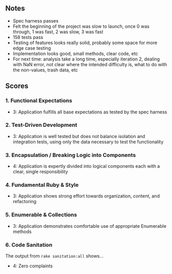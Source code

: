 ## Notes

* Spec harness passes
* Felt the beginning of the project was slow to launch, once 0 was through, 1 was fast, 2 was slow, 3 was fast
* 158 tests pass
* Testing of features looks really solid, probably some space for more edge case testing
* Implementation looks good, small methods, clear code, etc
* For next time: analysis take a long time, especially iteration 2, dealing with NaN error, not clear where the intended difficulty is, what to do with the non-values, trash data, etc

## Scores

### 1. Functional Expectations

* 3: Application fulfills all base expectations as tested by the spec harness

### 2. Test-Driven Development

* 3: Application is well tested but does not balance isolation and integration tests, using only the data necessary to test the functionality

### 3. Encapsulation / Breaking Logic into Components

* 4: Application is expertly divided into logical components each with a clear, single responsibility

### 4. Fundamental Ruby & Style

* 3:  Application shows strong effort towards organization, content, and refactoring

### 5. Enumerable & Collections

* 3: Application demonstrates comfortable use of appropriate Enumerable methods

### 6. Code Sanitation

The output from `rake sanitation:all` shows...

* 4: Zero complaints
